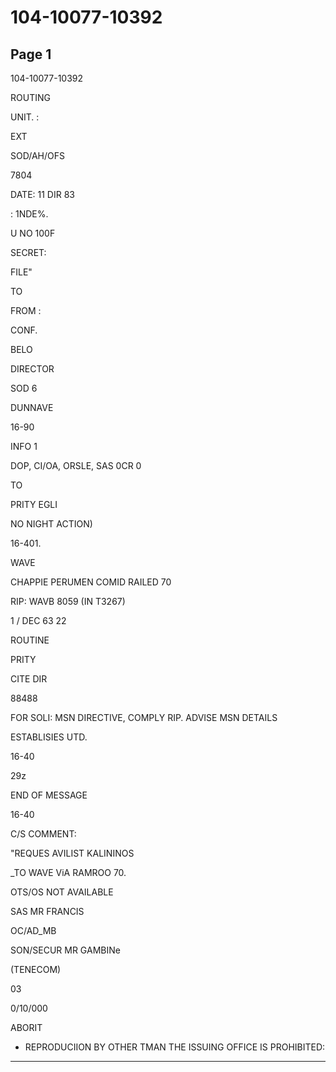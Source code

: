 # 104-10077-10392

## Page 1

104-10077-10392

ROUTING

UNIT. :

EXT

SOD/AH/OFS

7804

DATE: 11 DIR 83

: 1NDE%.

U NO 100F

SECRET:

FILE"

TO

FROM :

CONF.

BELO

DIRECTOR

SOD 6

DUNNAVE

16-90

INFO 1

DOP, CI/OA, ORSLE, SAS 0CR 0

TO

PRITY EGLI

NO NIGHT ACTION)

16-401.

WAVE

CHAPPIE PERUMEN COMID RAILED 70

RIP: WAVB 8059 (IN T3267)

1 / DEC 63 22

ROUTINE

PRITY

CITE DIR

88488

FOR SOLI: MSN DIRECTIVE, COMPLY RIP. ADVISE MSN DETAILS

ESTABLISIES UTD.

16-40

29z

END OF MESSAGE

16-40

C/S COMMENT:

"REQUES AVILIST KALININOS

_TO WAVE ViA RAMROO 70.

OTS/OS NOT AVAILABLE

SAS MR FRANCIS

OC/AD_MB

SON/SECUR MR GAMBINe

(TENECOM)

03

0/10/000

ABORIT

* REPRODUCIION BY OTHER TMAN THE ISSUING OFFICE IS PROHIBITED:

---

